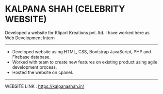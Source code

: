 # KALPANA SHAH (CELEBRITY WEBSITE)
Developed a website for Klipart Kreations pvt. ltd. 
I have worked here as Web Development Intern

******************************************

- Developed website using HTML, CSS, Bootstrap JavaScript, PHP and Firebase database.
- Worked with team to create new features on existing product using agile development process.
- Hosted the website on cpanel.

******************************************

WEBSITE LINK : https://kalpanashah.in/

